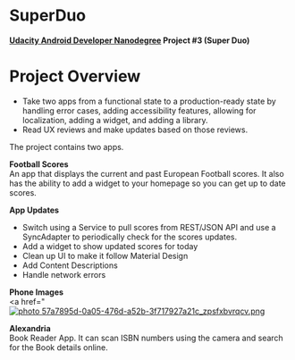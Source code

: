 # SuperDuo
<b><a href="https://www.udacity.com/course/android-developer-nanodegree--nd801">Udacity Android Developer Nanodegree</a> Project #3 (Super Duo) </b>

# Project Overview
* Take two apps from a functional state to a production-ready state by handling error cases, adding accessibility features, allowing for localization, adding a widget, and adding a library.
* Read UX reviews and make updates based on those reviews.

The project contains two apps.

<b>Football Scores</b><br>
An app that displays the current and past European Football scores. It also has the ability to add a widget to your homepage so you can get up to date scores.

<b> App Updates </b>
* Switch using a Service to pull scores from REST/JSON API and use a SyncAdapter to periodically check for the scores updates. 
* Add a widget to show updated scores for today
* Clean up UI to make it follow Material Design
* Add Content Descriptions
* Handle network errors 

<b>Phone Images</b><br>
<a href="<a href="http://s70.photobucket.com/user/chare37/media/57a7895d-0a05-476d-a52b-3f717927a21c_zpsfxbvrqcv.png.html" target="_blank"><img src="http://i70.photobucket.com/albums/i102/chare37/57a7895d-0a05-476d-a52b-3f717927a21c_zpsfxbvrqcv.png" border="0" alt=" photo 57a7895d-0a05-476d-a52b-3f717927a21c_zpsfxbvrqcv.png"/></a>

<b>Alexandria</b><br>
Book Reader App. It can scan ISBN numbers using the camera and search for the Book details online.
